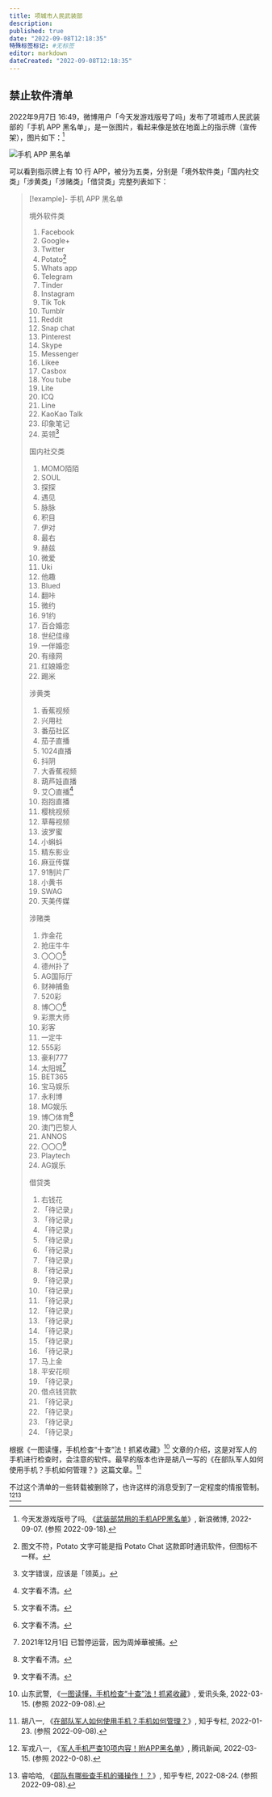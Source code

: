 ```yaml
---
title: 项城市人民武装部
description:
published: true
date: "2022-09-08T12:18:35"
特殊标签标记: #无标签
editor: markdown
dateCreated: "2022-09-08T12:18:35"
---
```


## 禁止软件清单

2022年9月7日 16:49，微博用户「今天发游戏版号了吗」发布了项城市人民武装部的「手机 APP 黑名单」，是一张图片，看起来像是放在地面上的指示牌（宣传架），图片如下：[^oM5sa]

[^oM5sa]: 今天发游戏版号了吗, 《[武装部禁用的手机APP黑名单](https://archive.ph/oM5sa)》, 新浪微博, 2022-09-07. (参照 2022-09-18).

![手机 APP 黑名单](https://s3.tebi.io/ggame/blocklist/项城市人民武装部/10x12_list.jpg)

可以看到指示牌上有 10 行 APP，被分为五类，分别是「境外软件类」「国内社交类」「涉黄类」「涉赌类」「借贷类」完整列表如下：

> [!example]- 手机 APP 黑名单
>
> 境外软件类
>
> 1.  Facebook
> 2.  Google+
> 3.  Twitter
> 4.  Potato[^q1_05]
> 5.  Whats app
> 6.  Telegram
> 7.  Tinder
> 8.  Instagram
> 9.  Tik Tok
> 10. Tumblr
> 11. Reddit
> 12. Snap chat
> 13. Pinterest
> 14. Skype
> 15. Messenger
> 16. Likee
> 17. Casbox
> 18. You tube
> 19. Lite
> 20. ICQ
> 21. Line
> 22. KaoKao Talk
> 23. 印象笔记
> 24. 英领[^q1_24]
>
> 国内社交类
>
> 1.  MOMO陌陌
> 2.  SOUL
> 3.  探探
> 4.  遇见
> 5.  脉脉
> 6.  积目
> 7.  伊对
> 8.  最右
> 9.  赫兹
> 10. 微爱
> 11. Uki
> 12. 他趣
> 13. Blued
> 14. 翻咔
> 15. 微约
> 16. 91约
> 17. 百合婚恋
> 18. 世纪佳缘
> 19. 一伴婚恋
> 20. 有缘网
> 21. 红娘婚恋
> 22. 踢米
>
> 涉黄类
>
> 1.  香蕉视频
> 2.  兴用社
> 3.  番茄社区
> 4.  茄子直播
> 5.  1024直播
> 6.  抖阴
> 7.  大香蕉视频
> 8.  葫芦娃直播
> 9.  艾〇直播[^uc]
> 10. 抱抱直播
> 11. 樱桃视频
> 12. 草莓视频
> 13. 波罗蜜
> 14. 小蝌蚪
> 15. 精东影业
> 16. 麻豆传媒
> 17. 91制片厂
> 18. 小黄书
> 19. SWAG
> 20. 天美传媒
>
> 涉赌类
>
> 1.  炸金花
> 2.  抢庄牛牛
> 3.  〇〇〇[^uc]
> 4.  德州扑了
> 5.  AG国际厅
> 6.  财神捕鱼
> 7.  520彩
> 8.  博〇〇[^uc]
> 9.  彩票大师
> 10. 彩客
> 11. 一定牛
> 12. 555彩
> 13. 豪利777
> 14. 太阳城[^q4_14]
> 15. BET365
> 16. 宝马娱乐
> 17. 永利博
> 18. MG娱乐
> 19. 博〇体育[^uc]
> 20. 澳门巴黎人
> 21. ANNOS
> 22. 〇〇〇[^uc]
> 23. Playtech
> 24. AG娱乐
>
> 借贷类
>
> 1.  右钱花
> 2.  「待记录」
> 3.  「待记录」
> 4.  「待记录」
> 5.  「待记录」
> 6.  「待记录」
> 7.  「待记录」
> 8.  「待记录」
> 9.  「待记录」
> 10. 「待记录」
> 11. 「待记录」
> 12. 「待记录」
> 13. 「待记录」
> 14. 「待记录」
> 15. 「待记录」
> 16. 「待记录」
> 17. 马上金
> 18. 平安花呗
> 19. 「待记录」
> 20. 借点钱贷款
> 21. 「待记录」
> 22. 「待记录」
> 23. 「待记录」
> 24. 「待记录」

[^uc]: 文字看不清。
[^q1_05]: 图文不符，Potato 文字可能是指 Potato Chat 这款即时通讯软件，但图标不一样。
[^q1_24]: 文字错误，应该是「领英」。
[^q4_14]: 2021年12月1日 已暂停运营，因为周焯華被捕。

根据《一图读懂，手机检查“十查”法！抓紧收藏》[^v1034802] 文章的介绍，这是对军人的手机进行检查时，会注意的软件。最早的版本也许是胡八一写的《在部队军人如何使用手机？手机如何管理？》这篇文章。[^461096038]

不过这个清单的一些转载被删除了，也许这样的消息受到了一定程度的情报管制。[^W4uu4][^wou41]

[^v1034802]: 山东武警, 《[一图读懂，手机检查“十查”法！抓紧收藏](https://web.archive.org/web/20220908114135/https://www.axtoutao.com/v1034802)》, 爱讯头条, 2022-03-15. (参照 2022-09-08).

[^461096038]: 胡八一, 《[在部队军人如何使用手机？手机如何管理？](https://web.archive.org/web/20220908114220/https://zhuanlan.zhihu.om/p/461096038)》, 知乎专栏, 2022-01-23. (参照 2022-09-08).

[^W4uu4]: 军戎八一, 《[军人手机严查10项内容！附APP黑名单](https://archive.ph/W4uu4)》, 腾讯新闻, 2022-03-15. (参照 2022-0-08).

[^wou41]: 睿哈哈, 《[部队有哪些查手机的骚操作！？](https://archive.ph/wou41)》, 知乎专栏, 2022-08-24. (参照 2022-09-08).
